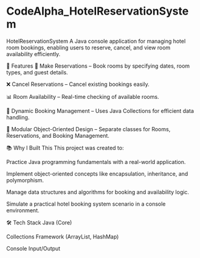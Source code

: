 # CodeAlpha_HotelReservationSystem
HotelReservationSystem
A Java console application for managing hotel room bookings, enabling users to reserve, cancel, and view room availability efficiently.

🚀 Features
📅 Make Reservations – Book rooms by specifying dates, room types, and guest details.

❌ Cancel Reservations – Cancel existing bookings easily.

📊 Room Availability – Real-time checking of available rooms.

🔄 Dynamic Booking Management – Uses Java Collections for efficient data handling.

🧩 Modular Object-Oriented Design – Separate classes for Rooms, Reservations, and Booking Management.

📚 Why I Built This
This project was created to:

Practice Java programming fundamentals with a real-world application.

Implement object-oriented concepts like encapsulation, inheritance, and polymorphism.

Manage data structures and algorithms for booking and availability logic.

Simulate a practical hotel booking system scenario in a console environment.

🛠️ Tech Stack
Java (Core)

Collections Framework (ArrayList, HashMap)

Console Input/Output

